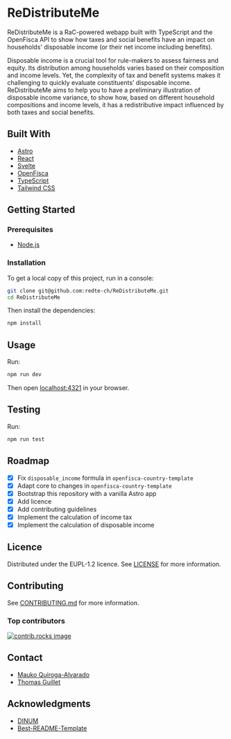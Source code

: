 # ReDistributeMe

ReDistributeMe is a RaC-powered webapp built with TypeScript and the OpenFisca
API to show how taxes and social benefits have an impact on households'
disposable income (or their net income including benefits).

Disposable income is a crucial tool for rule-makers to assess fairness and equity.
Its distribution among households varies based on their composition and income
levels. Yet, the complexity of tax and benefit systems makes it challenging to
quickly evaluate constituents’ disposable income. ReDistributeMe aims to help you
to have a preliminary illustration of disposable income variance, to show how,
based on different household compositions and income levels, it has a
redistributive impact influenced by both taxes and social benefits.

## Built With

- [Astro](https://astro.build/)
- [React](https://reactjs.org/)
- [Svelte](https://svelte.dev/)
- [OpenFisca](https://openfisca.org/)
- [TypeScript](https://www.typescriptlang.org/)
- [Tailwind CSS](https://tailwindcss.com/)

## Getting Started

### Prerequisites

- [Node.js](https://nodejs.org/)

### Installation

To get a local copy of this project, run in a console:

```sh
git clone git@github.com:redte-ch/ReDistributeMe.git
cd ReDistributeMe
```

Then install the dependencies:

```sh
npm install
```

## Usage

Run:

```sh
npm run dev
```

Then open [localhost:4321](http://localhost:4321/) in your browser.

## Testing

Run:

```sh
npm run test
```

## Roadmap

- [x] Fix `disposable_income` formula in `openfisca-country-template`
- [x] Adapt core to changes in `openfisca-country-template`
- [x] Bootstrap this repository with a vanilla Astro app
- [x] Add licence
- [x] Add contributing guidelines
- [x] Implement the calculation of income tax
- [x] Implement the calculation of disposable income

## Licence

Distributed under the EUPL-1.2 licence. See [LICENSE](LICENSE) for more information.

## Contributing

See [CONTRIBUTING.md](CONTRIBUTING.md) for more information.

### Top contributors

<a href="https://github.com/redte-ch/ReDistributeMe/graphs/contributors">
  <img src="https://contrib.rocks/image?repo=redte-ch/ReDistributeMe" alt="contrib.rocks image" />
</a>

## Contact

- [Mauko Quiroga-Alvarado](https://www.linkedin.com/in/maukoquiroga/)
- [Thomas Guillet](https://www.linkedin.com/in/thomasguillet1234/)

## Acknowledgments

- [DINUM](https://www.numerique.gouv.fr/)
- [Best-README-Template](https://github.com/othneildrew/Best-README-Template)
